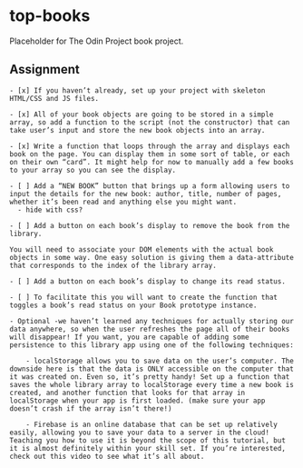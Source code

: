 # top-books

Placeholder for The Odin Project book project.

## Assignment

    - [x] If you haven’t already, set up your project with skeleton HTML/CSS and JS files.

    - [x] All of your book objects are going to be stored in a simple array, so add a function to the script (not the constructor) that can take user’s input and store the new book objects into an array.

    - [x] Write a function that loops through the array and displays each book on the page. You can display them in some sort of table, or each on their own “card”. It might help for now to manually add a few books to your array so you can see the display.

    - [ ] Add a “NEW BOOK” button that brings up a form allowing users to input the details for the new book: author, title, number of pages, whether it’s been read and anything else you might want.
      - hide with css?

    - [ ] Add a button on each book’s display to remove the book from the library.

    You will need to associate your DOM elements with the actual book objects in some way. One easy solution is giving them a data-attribute that corresponds to the index of the library array.

    - [ ] Add a button on each book’s display to change its read status.

    - [ ] To facilitate this you will want to create the function that toggles a book’s read status on your Book prototype instance.

    - Optional -we haven’t learned any techniques for actually storing our data anywhere, so when the user refreshes the page all of their books will disappear! If you want, you are capable of adding some persistence to this library app using one of the following techniques:

        - localStorage allows you to save data on the user’s computer. The downside here is that the data is ONLY accessible on the computer that it was created on. Even so, it’s pretty handy! Set up a function that saves the whole library array to localStorage every time a new book is created, and another function that looks for that array in localStorage when your app is first loaded. (make sure your app doesn’t crash if the array isn’t there!)

        - Firebase is an online database that can be set up relatively easily, allowing you to save your data to a server in the cloud! Teaching you how to use it is beyond the scope of this tutorial, but it is almost definitely within your skill set. If you’re interested, check out this video to see what it’s all about.
